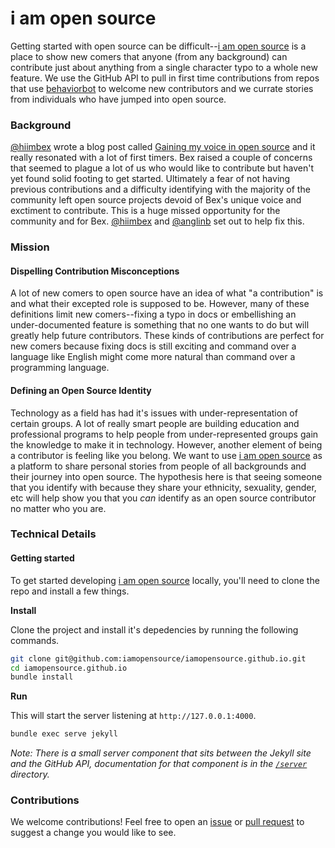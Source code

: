 i am open source
===

Getting started with open source can be difficult--[i am open source](https://iamopensource.github.io/) is a place to show new comers that anyone (from any background) can contribute just about anything from a single character typo to a whole new feature. We use the GitHub API to pull in first time contributions from repos that use [behaviorbot](https://github.com/behaviorbot/welcome) to welcome new contributors and we currate stories from individuals who have jumped into open source.  

### Background

[@hiimbex](https://github.com/hiimbex) wrote a blog post called [Gaining my voice in open source](https://medium.com/@hiimbexo/gaining-my-voice-in-open-source-21c8c1ac0eee) and it really resonated with a lot of first timers. Bex raised a couple of concerns that seemed to plague a lot of us who would like to contribute but haven't yet found solid footing to get started. Ultimately a fear of not having previous contributions and a difficulty identifying with the majority of the community left open source projects devoid of Bex's unique voice and exctiment to contribute. This is a huge missed opportunity for the community and for Bex. [@hiimbex](https://github.com/hiimbex) and [@anglinb](https://github.com/anglinb) set out to help fix this. 

### Mission

#### Dispelling Contribution Misconceptions

A lot of new comers to open source have an idea of what "a contribution" is and what their excepted role is supposed to be. However, many of these definitions limit new comers--fixing a typo in docs or embellishing an under-documented feature is something that no one wants to do but will greatly help future contributors. These kinds of contributions are perfect for new comers because fixing docs is still exciting and command over a language like English might come more natural than command over a programming language.

#### Defining an Open Source Identity

Technology as a field has had it's issues with under-representation of certain groups. A lot of really smart people are building education and professional programs to help people from under-represented groups gain the knowledge to make it in technology. However, another element of being a contributor is feeling like you belong. We want to use [i am open source](https://iamopensource.github.io/) as a platform to share personal stories from people of all backgrounds and their journey into open source. The hypothesis here is that seeing someone that you identify with because they share your ethnicity, sexuality, gender, etc will help show you that you _can_ identify as an open source contributor no matter who you are. 

### Technical Details

#### Getting started

To get started developing [i am open source](https://iamopensource.github.io/) locally, you'll need to clone the repo and install a few things.

**Install**

Clone the project and install it's depedencies by running the following commands.

```bash
git clone git@github.com:iamopensource/iamopensource.github.io.git
cd iamopensource.github.io
bundle install
```

**Run**

This will start the server listening at `http://127.0.0.1:4000`.

```bash
bundle exec serve jekyll
```

*Note: There is a small server component that sits between the Jekyll site and the GitHub API, documentation for that component is in the [`/server`](https://github.com/iamopensource/iamopensource.github.io/tree/master/server) directory.*

### Contributions

We welcome contributions! Feel free to open an [issue](https://github.com/iamopensource/iamopensource.github.io/issues/new) or [pull request](https://github.com/iamopensource/iamopensource.github.io/compare) to suggest a change you would like to see. 

